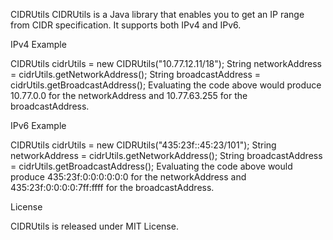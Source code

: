 CIDRUtils
CIDRUtils is a Java library that enables you to get an IP range from CIDR specification. It supports both IPv4 and IPv6.

IPv4 Example

CIDRUtils cidrUtils = new CIDRUtils("10.77.12.11/18");
String networkAddress = cidrUtils.getNetworkAddress();
String broadcastAddress = cidrUtils.getBroadcastAddress();
Evaluating the code above would produce 10.77.0.0 for the networkAddress and 10.77.63.255 for the broadcastAddress.

IPv6 Example

CIDRUtils cidrUtils = new CIDRUtils("435:23f::45:23/101");
String networkAddress = cidrUtils.getNetworkAddress();
String broadcastAddress = cidrUtils.getBroadcastAddress();
Evaluating the code above would produce 435:23f:0:0:0:0:0:0 for the networkAddress and 435:23f:0:0:0:0:7ff:ffff for the broadcastAddress.

License

CIDRUtils is released under MIT License.